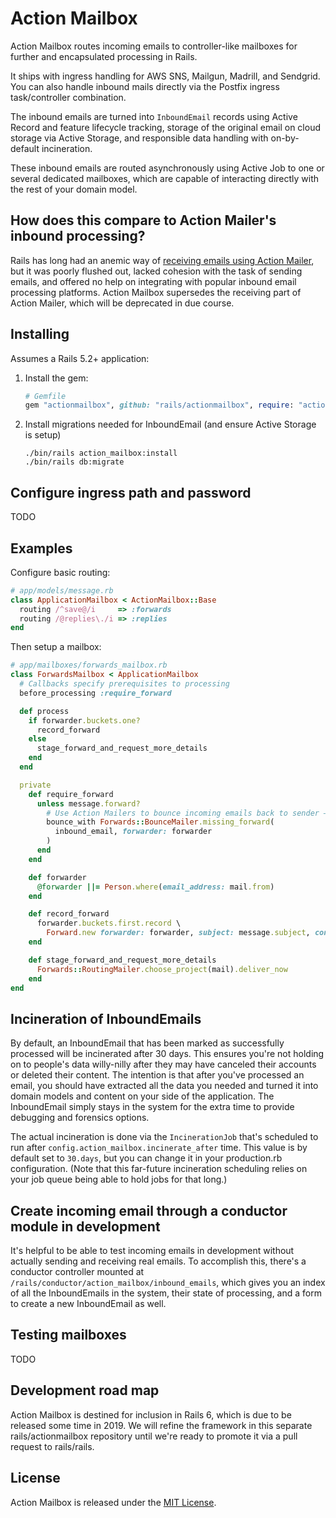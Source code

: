 # Action Mailbox

Action Mailbox routes incoming emails to controller-like mailboxes for further and encapsulated processing in Rails. 

It ships with ingress handling for AWS SNS, Mailgun, Madrill, and Sendgrid. You can also handle inbound mails directly via the Postfix ingress task/controller combination.

The inbound emails are turned into `InboundEmail` records using Active Record and feature lifecycle tracking, storage of the original email on cloud storage via Active Storage, and responsible data handling with on-by-default incineration.

These inbound emails are routed asynchronously using Active Job to one or several dedicated mailboxes, which are capable of interacting directly with the rest of your domain model.


## How does this compare to Action Mailer's inbound processing?

Rails has long had an anemic way of [receiving emails using Action Mailer](https://guides.rubyonrails.org/action_mailer_basics.html#receiving-emails), but it was poorly flushed out, lacked cohesion with the task of sending emails, and offered no help on integrating with popular inbound email processing platforms. Action Mailbox supersedes the receiving part of Action Mailer, which will be deprecated in due course.


## Installing

Assumes a Rails 5.2+ application:

1. Install the gem:

    ```ruby
    # Gemfile
    gem "actionmailbox", github: "rails/actionmailbox", require: "action_mailbox"
    ```
   
1. Install migrations needed for InboundEmail (and ensure Active Storage is setup)

   ```
   ./bin/rails action_mailbox:install
   ./bin/rails db:migrate
   ```

## Configure ingress path and password

TODO

## Examples

Configure basic routing:

```ruby
# app/models/message.rb
class ApplicationMailbox < ActionMailbox::Base
  routing /^save@/i     => :forwards
  routing /@replies\./i => :replies
end
```

Then setup a mailbox:

```ruby
# app/mailboxes/forwards_mailbox.rb
class ForwardsMailbox < ApplicationMailbox
  # Callbacks specify prerequisites to processing
  before_processing :require_forward

  def process
    if forwarder.buckets.one?
      record_forward
    else
      stage_forward_and_request_more_details
    end
  end

  private
    def require_forward
      unless message.forward?
        # Use Action Mailers to bounce incoming emails back to sender – this halts processing
        bounce_with Forwards::BounceMailer.missing_forward(
          inbound_email, forwarder: forwarder
        )
      end
    end

    def forwarder
      @forwarder ||= Person.where(email_address: mail.from)
    end

    def record_forward
      forwarder.buckets.first.record \
        Forward.new forwarder: forwarder, subject: message.subject, content: mail.content
    end

    def stage_forward_and_request_more_details
      Forwards::RoutingMailer.choose_project(mail).deliver_now
    end
end
```

## Incineration of InboundEmails

By default, an InboundEmail that has been marked as successfully processed will be incinerated after 30 days. This ensures you're not holding on to people's data willy-nilly after they may have canceled their accounts or deleted their content. The intention is that after you've processed an email, you should have extracted all the data you needed and turned it into domain models and content on your side of the application. The InboundEmail simply stays in the system for the extra time to provide debugging and forensics options.

The actual incineration is done via the `IncinerationJob` that's scheduled to run after `config.action_mailbox.incinerate_after` time. This value is by default set to `30.days`, but you can change it in your production.rb configuration. (Note that this far-future incineration scheduling relies on your job queue being able to hold jobs for that long.)


## Create incoming email through a conductor module in development

It's helpful to be able to test incoming emails in development without actually sending and receiving real emails. To accomplish this, there's a conductor controller mounted at `/rails/conductor/action_mailbox/inbound_emails`, which gives you an index of all the InboundEmails in the system, their state of processing, and a form to create a new InboundEmail as well.


## Testing mailboxes

TODO


## Development road map

Action Mailbox is destined for inclusion in Rails 6, which is due to be released some time in 2019. We will refine the framework in this separate rails/actionmailbox repository until we're ready to promote it via a pull request to rails/rails.

## License

Action Mailbox is released under the [MIT License](https://opensource.org/licenses/MIT).